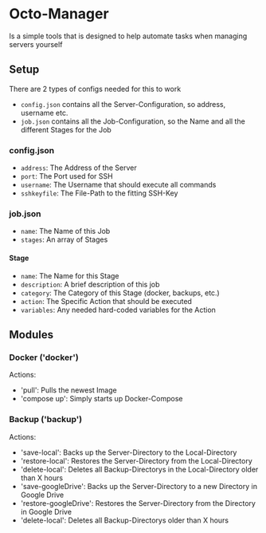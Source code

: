# Octo-Manager
Is a simple tools that is designed to help automate tasks when managing servers yourself

## Setup
There are 2 types of configs needed for this to work
 * `config.json` contains all the Server-Configuration, so address, username etc.
 * `job.json` contains all the Job-Configuration, so the Name and all the different Stages for the Job

### config.json
 * `address`: The Address of the Server
 * `port`: The Port used for SSH
 * `username`: The Username that should execute all commands
 * `sshkeyfile`: The File-Path to the fitting SSH-Key

### job.json
 * `name`: The Name of this Job
 * `stages`: An array of Stages

#### Stage
 * `name`: The Name for this Stage
 * `description`: A brief description of this job
 * `category`: The Category of this Stage (docker, backups, etc.)
 * `action`: The Specific Action that should be executed
 * `variables`: Any needed hard-coded variables for the Action

## Modules

### Docker ('docker')
Actions:
 * 'pull': Pulls the newest Image
 * 'compose up': Simply starts up Docker-Compose

### Backup ('backup')
Actions:
 * 'save-local': Backs up the Server-Directory to the Local-Directory
 * 'restore-local': Restores the Server-Directory from the Local-Directory
 * 'delete-local': Deletes all Backup-Directorys in the Local-Directory older than X hours
 * 'save-googleDrive': Backs up the Server-Directory to a new Directory in Google Drive
 * 'restore-googleDrive': Restores the Server-Directory from the Directory in Google Drive
 * 'delete-local': Deletes all Backup-Directorys older than X hours